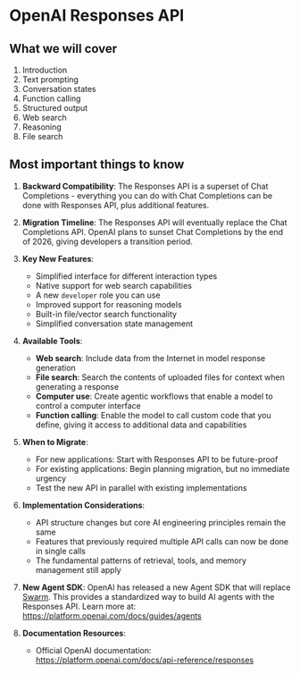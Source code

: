 # OpenAI Responses API

## What we will cover

1. Introduction
2. Text prompting
3. Conversation states
4. Function calling
5. Structured output
6. Web search
7. Reasoning
8. File search

## Most important things to know

1. **Backward Compatibility**: The Responses API is a superset of Chat Completions - everything you can do with Chat Completions can be done with Responses API, plus additional features.

2. **Migration Timeline**: The Responses API will eventually replace the Chat Completions API. OpenAI plans to sunset Chat Completions by the end of 2026, giving developers a transition period.

3. **Key New Features**:
   - Simplified interface for different interaction types
   - Native support for web search capabilities
   - A new `developer` role you can use
   - Improved support for reasoning models
   - Built-in file/vector search functionality
   - Simplified conversation state management

4. **Available Tools**:
   - **Web search**: Include data from the Internet in model response generation
   - **File search**: Search the contents of uploaded files for context when generating a response
   - **Computer use**: Create agentic workflows that enable a model to control a computer interface
   - **Function calling**: Enable the model to call custom code that you define, giving it access to additional data and capabilities

5. **When to Migrate**:
   - For new applications: Start with Responses API to be future-proof
   - For existing applications: Begin planning migration, but no immediate urgency
   - Test the new API in parallel with existing implementations

6. **Implementation Considerations**:
   - API structure changes but core AI engineering principles remain the same
   - Features that previously required multiple API calls can now be done in single calls
   - The fundamental patterns of retrieval, tools, and memory management still apply

7. **New Agent SDK**: OpenAI has released a new Agent SDK that will replace [Swarm](https://github.com/openai/swarm/tree/main). This provides a standardized way to build AI agents with the Responses API. Learn more at: https://platform.openai.com/docs/guides/agents

8. **Documentation Resources**:
   - Official OpenAI documentation: https://platform.openai.com/docs/api-reference/responses
